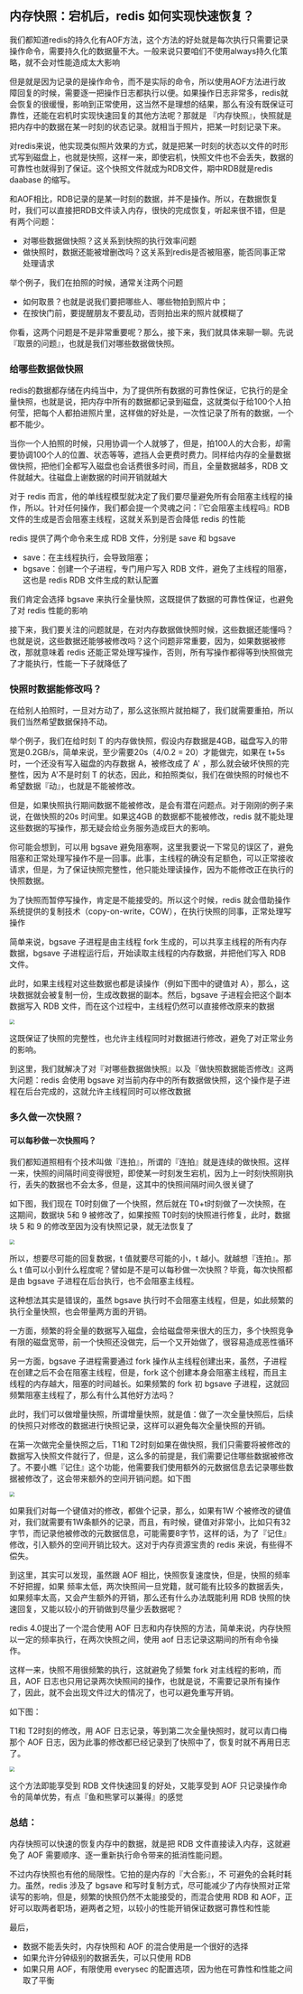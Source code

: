 ## 内存快照：宕机后，redis 如何实现快速恢复？

​	我们都知道redis的持久化有AOF方法，这个方法的好处就是每次执行只需要记录操作命令，需要持久化的数据量不大。一般来说只要咱们不使用always持久化策略，就不会对性能造成太大影响

​	但是就是因为记录的是操作命令，而不是实际的命令，所以使用AOF方法进行故障回复的时候，需要逐一把操作日志都执行以便。如果操作日志非常多，redis就会恢复的很缓慢，影响到正常使用，这当然不是理想的结果，那么有没有既保证可靠性，还能在宕机时实现快速回复的其他方法呢？那就是 『内存快照』，快照就是把内存中的数据在某一时刻的状态记录。就相当于照片，把某一时刻记录下来。

​	对redis来说，他实现类似照片效果的方式，就是把某一时刻的状态以文件的时形式写到磁盘上，也就是快照，这样一来，即使宕机，快照文件也不会丢失，数据的可靠性也就得到了保证。这个快照文件就成为RDB文件，期中RDB就是redis daabase 的缩写。

​	和AOF相比，RDB记录的是某一时刻的数据，并不是操作。所以，在数据恢复时，我们可以直接把RDB文件读入内存，很快的完成恢复，听起来很不错，但是有两个问题：

- 对哪些数据做快照？这关系到快照的执行效率问题
- 做快照时，数据还能被增删改吗？这关系到redis是否被阻塞，能否同事正常处理请求

举个例子，我们在拍照的时候，通常关注两个问题

- 如何取景？也就是说我们要把哪些人、哪些物拍到照片中；
- 在按快门前，要提醒朋友不要乱动，否则拍出来的照片就模糊了

你看，这两个问题是不是非常重要呢？那么，接下来，我们就具体来聊一聊。先说『取景的问题』，也就是我们对哪些数据做快照。

### 给哪些数据做快照

redis的数据都存储在内纯当中，为了提供所有数据的可靠性保证，它执行的是全量快照，也就是说，把内存中所有的数据都记录到磁盘，这就类似于给100个人拍何莹，把每个人都拍进照片里，这样做的好处是，一次性记录了所有的数据，一个都不能少。

当你一个人拍照的时候，只用协调一个人就够了，但是，拍100人的大合影，却需要协调100个人的位置、状态等等，遮挡人会更费时费力。同样给内存的全量数据做快照，把他们全都写入磁盘也会话费很多时间，而且，全量数据越多，RDB 文件就越大。往磁盘上谢数据的时间开销就越大

对于 redis 而言，他的单线程模型就决定了我们要尽量避免所有会阻塞主线程的操作，所以。针对任何操作，我们都会提一个灵魂之问：『它会阻塞主线程吗』RDB 文件的生成是否会阻塞主线程，这就关系到是否会降低 redis 的性能

redis 提供了两个命令来生成 RDB 文件，分别是 save 和 bgsave

- save：在主线程执行，会导致阻塞；
- bgsave：创建一个子进程，专门用户写入 RDB 文件，避免了主线程的阻塞，这也是 redis RDB 文件生成的默认配置

我们肯定会选择 bgsave 来执行全量快照，这既提供了数据的可靠性保证，也避免了对 redis 性能的影响



接下来，我们要关注的问题就是，在对内存数据做快照时候，这些数据还能懂吗？也就是说，这些数据还能够被修改吗？这个问题非常重要，因为，如果数据被修改，那就意味着 redis 还能正常处理写操作，否则，所有写操作都得等到快照做完了才能执行，性能一下子就降低了



### 快照时数据能修改吗？

在给别人拍照时，一旦对方动了，那么这张照片就拍糊了，我们就需要重拍，所以我们当然希望数据保持不动。



举个例子，我们在给时刻 T 的内存做快照，假设内存数据是4GB，磁盘写入的带宽是0.2GB/s，简单来说，至少需要20s（4/0.2 = 20）才能做完，如果在 t+5s 时，一个还没有写入磁盘的内存数据 A，被修改成了 A' ，那么就会破坏快照的完整性，因为 A'不是时刻 T 的状态，因此，和拍照类似，我们在做快照的时候也不希望数据『动』，也就是不能被修改。



但是，如果快照执行期间数据不能被修改，是会有潜在问题点。对于刚刚的例子来说，在做快照的20s 时间里。如果这4GB 的数据都不能被修改，redis 就不能处理这些数据的写操作，那无疑会给业务服务造成巨大的影响。



你可能会想到，可以用 bgsave 避免阻塞啊，这里我要说一下常见的误区了，避免阻塞和正常处理写操作不是一回事。此事，主线程的确没有足额色，可以正常接收请求，但是，为了保证快照完整性，他只能处理读操作，因为不能修改正在执行的快照数据。



为了快照而暂停写操作，肯定是不能接受的。所以这个时候，redis 就会借助操作系统提供的复制技术（copy-on-write，COW），在执行快照的同事，正常处理写操作



简单来说，bgsave 子进程是由主线程 fork 生成的，可以共享主线程的所有内存数据，bgsave 子进程运行后，开始读取主线程的内存数据，并把他们写入 RDB 文件。



此时，如果主线程对这些数据也都是读操作（例如下图中的键值对 A），那么，这块数据就会被复制一份，生成改数据的副本。然后，bgsave 子进程会把这个副本数据写入 RDB 文件，而在这个过程中，主线程仍然可以直接修改原来的数据

<img src="https://user-images.githubusercontent.com/19903677/115989862-05ed3600-a5f3-11eb-80c9-dfb8d9bd6c89.png" style="zoom:55%;" />



这既保证了快照的完整性，也允许主线程同时对数据进行修改，避免了对正常业务的影响。



到这里，我们就解决了对『对哪些数据做快照』以及『做快照数据能否修改』这两大问题：redis 会使用 bgsave 对当前内存中的所有数据做快照，这个操作是子进程在后台完成的，这就允许主线程同时可以修改数据



### 多久做一次快照？

#### 可以每秒做一次快照吗？

我们都知道照相有个技术叫做『连拍』，所谓的『连拍』就是连续的做快照。这样一来，快照的间隔时间变得很短，即使某一时刻发生宕机，因为上一时刻快照刚执行，丢失的数据也不会太多，但是，这其中的快照间隔时间久很关键了



如下图，我们现在 T0时刻做了一个快照，然后就在 T0+t时刻做了一次快照，在这期间，数据块 5和 9 被修改了，如果按照 T0时刻的快照进行修复，此时，数据块 5 和 9 的修改至因为没有快照记录，就无法恢复了

<img src="https://user-images.githubusercontent.com/19903677/115990068-e60a4200-a5f3-11eb-8e73-cbe2ce19bfc0.png" style="zoom:55%;" />

所以，想要尽可能的回复数据，t 值就要尽可能的小，t 越小。就越想『连拍』。那么 t 值可以小到什么程度呢？譬如是不是可以每秒做一次快照？毕竟，每次快照都是由 bgsave 子进程在后台执行，也不会阻塞主线程。



这种想法其实是错误的，虽然 bgsave 执行时不会阻塞主线程，但是，如此频繁的执行全量快照，也会带量两方面的开销。

一方面，频繁的将全量的数据写入磁盘，会给磁盘带来很大的压力，多个快照竞争有限的磁盘宽带，前一个快照还没做完，后一个又开始做了，很容易造成恶性循环

另一方面，bgsave 子进程需要通过 fork 操作从主线程创建出来，虽然，子进程在创建之后不会在阻塞主线程，但是，fork 这个创建本身会阻塞主线程，而且主线程的内存越大，阻塞的时间越长。如果频繁的 fork 初 bgsave 子进程，这就回频繁阻塞主线程了，那么有什么其他好方法吗？

此时，我们可以做增量快照，所谓增量快照，就是值：做了一次全量快照后，后续的快照只对修改的数据进行快照记录，这样可以避免每次全量快照的开销。



在第一次做完全量快照之后，T1和 T2时刻如果在做快照，我们只需要将被修改的数据写入快照文件就行了，但是，这么多的前提是，我们需要记住哪些数据被修改了。不要小瞧『记住』这个功能，他需要我们使用额外的元数据信息去记录哪些数据被修改了，这会带来额外的空间开销问题。如下图

<img src="https://user-images.githubusercontent.com/19903677/115990280-e9ea9400-a5f4-11eb-9c68-e4f32373572c.png" style="zoom:55%;" />

如果我们对每一个键值对的修改，都做个记录，那么，如果有1W 个被修改的键值对，我们就需要有1W条额外的记录，而且，有时候，键值对非常小，比如只有32字节，而记录他被修改的元数据信息，可能需要8字节，这样的话，为了『记住』修改，引入额外的空间开销比较大。这对于内存资源宝贵的 redis 来说，有些得不偿失。

到这里，其实可以发现，虽然跟 AOF 相比，快照恢复速度快，但是，快照的频率不好把握，如果 频率太低，两次快照间一旦党籍，就可能有比较多的数据丢失，如果频率太高，又会产生额外的开销，那么还有什么办法既能利用 RDB 快照的快速回复，又能以较小的开销做到尽量少丢数据呢？



redis 4.0提出了一个混合使用 AOF 日志和内存快照的方法，简单来说，内存快照以一定的频率执行，在两次快照之间，使用 aof 日志记录这期间的所有命令操作。

这样一来，快照不用很频繁的执行，这就避免了频繁 fork 对主线程的影响，而且，AOF 日志也只用记录两次快照间的操作，也就是说，不需要记录所有操作了，因此，就不会出现文件过大的情况了，也可以避免重写开销。

如下图：

T1和 T2时刻的修改，用 AOF 日志记录，等到第二次全量快照时，就可以青口梅那个 AOF 日志，因为此事的修改都已经记录到了快照中了，恢复时就不再用日志了。

<img src="https://user-images.githubusercontent.com/19903677/115990431-cecc5400-a5f5-11eb-9c1c-c70b043d9350.png" style="zoom:55%;" />



这个方法即能享受到 RDB 文件快速回复的好处，又能享受到 AOF 只记录操作命令的简单优势，有点『鱼和熊掌可以兼得』的感觉



### 总结：

内存快照可以快速的恢复内存中的数据，就是把 RDB 文件直接读入内存，这就避免了 AOF 需要顺序、逐一重新执行命令带来的抵消性能问题。

不过内存快照也有他的局限性。它拍的是内存的『大合影』，不 可避免的会耗时耗力。虽然，redis 涉及了 bgsave 和写时复制方式，尽可能减少了内存快照对正常读写的影响，但是，频繁的快照仍然不太能接受的，而混合使用 RDB 和 AOF，正好可以取两者职场，避两者之短，以较小的性能开销保证数据可靠性和性能

最后，

- 数据不能丢失时，内存快照和 AOF 的混合使用是一个很好的选择
- 如果允许分钟级别的数据丢失，可以只使用 RDB
- 如果只用 AOF，有限使用 everysec 的配置选项，因为他在可靠性和性能之间取了平衡

